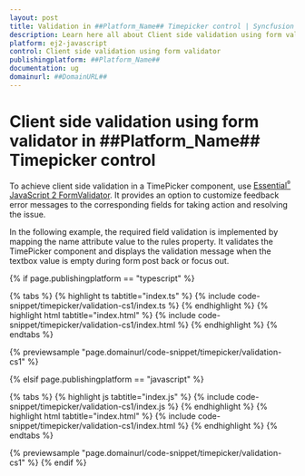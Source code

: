 ```yaml
---
layout: post
title: Validation in ##Platform_Name## Timepicker control | Syncfusion
description: Learn here all about Client side validation using form validator in Syncfusion ##Platform_Name## Timepicker control of Syncfusion Essential JS 2 and more.
platform: ej2-javascript
control: Client side validation using form validator 
publishingplatform: ##Platform_Name##
documentation: ug
domainurl: ##DomainURL##
---
```


# Client side validation using form validator in ##Platform_Name## Timepicker control

To achieve client side validation in a TimePicker component, use [Essential<sup style="font-size:70%">&reg;</sup> JavaScript 2 FormValidator](../../form-validator/). It provides an option to customize feedback error messages to the corresponding fields for taking action and resolving the issue.

In the following example, the required field validation is implemented by mapping the name attribute value to the rules property. It validates the TimePicker component and displays the validation message when the textbox value is empty during form post back or focus out.

{% if page.publishingplatform == "typescript" %}

 {% tabs %}
{% highlight ts tabtitle="index.ts" %}
{% include code-snippet/timepicker/validation-cs1/index.ts %}
{% endhighlight %}
{% highlight html tabtitle="index.html" %}
{% include code-snippet/timepicker/validation-cs1/index.html %}
{% endhighlight %}
{% endtabs %}
        
{% previewsample "page.domainurl/code-snippet/timepicker/validation-cs1" %}

{% elsif page.publishingplatform == "javascript" %}

{% tabs %}
{% highlight js tabtitle="index.js" %}
{% include code-snippet/timepicker/validation-cs1/index.js %}
{% endhighlight %}
{% highlight html tabtitle="index.html" %}
{% include code-snippet/timepicker/validation-cs1/index.html %}
{% endhighlight %}
{% endtabs %}

{% previewsample "page.domainurl/code-snippet/timepicker/validation-cs1" %}
{% endif %}
